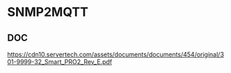 # SNMP2MQTT

## DOC

https://cdn10.servertech.com/assets/documents/documents/454/original/301-9999-32_Smart_PRO2_Rev_E.pdf